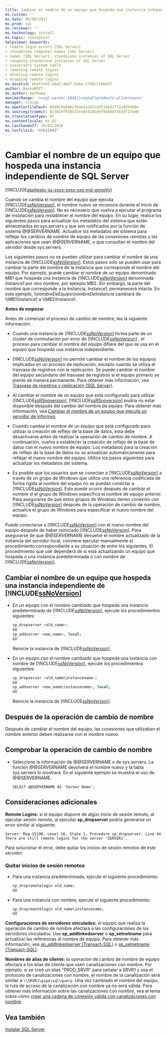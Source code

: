 ```yaml
---
title: Cambiar el nombre de un equipo que hospeda una instancia independiente de SQL Server | Microsoft Docs
ms.custom: ''
ms.date: 09/08/2017
ms.prod: sql
ms.reviewer: ''
ms.technology: install
ms.topic: conceptual
helpviewer_keywords:
- remote login errors [SQL Server]
- standalone computer names [SQL Server]
- names [SQL Server], standalone instances of SQL Server
- renaming standalone instances of SQL Server
- sysservers system table
- removing remote logins
- deleting remote logins
- dropping remote logins
ms.assetid: bbaf1445-b8a2-4ebf-babe-17d8cf20b037
author: MashaMSFT
ms.author: mathoma
monikerRange: '>=sql-server-2016||=sqlallproducts-allversions'
manager: craigg
ms.openlocfilehash: 85b9c9ab90cfbda1a291cd2516ed2f72a826460e
ms.sourcegitcommit: 61381ef939415fe019285def9450d7583df1fed0
ms.translationtype: HT
ms.contentlocale: es-ES
ms.lasthandoff: 10/01/2018
ms.locfileid: "47621493"
---
```

# <a name="rename-a-computer-that-hosts-a-stand-alone-instance-of-sql-server"></a>Cambiar el nombre de un equipo que hospeda una instancia independiente de SQL Server

[!INCLUDE[appliesto-ss-xxxx-xxxx-xxx-md-winonly](../../includes/appliesto-ss-xxxx-xxxx-xxx-md-winonly.md)]

Cuando se cambia el nombre del equipo que ejecuta [!INCLUDE[ssNoVersion](../../includes/ssnoversion-md.md)], el nombre nuevo se reconoce durante el inicio de [!INCLUDE[ssNoVersion](../../includes/ssnoversion-md.md)]. No es necesario que vuelva a ejecutar el programa de instalación para restablecer el nombre del equipo. En su lugar, realice los siguientes pasos para actualizar los metadatos del sistema que están almacenados en sys.servers y que son notificados por la función de sistema @@SERVERNAME. Actualice los metadatos del sistema para reflejar los cambios de nombre de equipo de las conexiones remotas y las aplicaciones que usan @@SERVERNAME, o que consultan el nombre del servidor desde sys.servers.  
  
Los siguientes pasos no se pueden utilizar para cambiar el nombre de una instancia de [!INCLUDE[ssNoVersion](../../includes/ssnoversion-md.md)]. Estos pasos solo se pueden usar para cambiar la parte del nombre de la instancia que corresponde al nombre del equipo. Por ejemplo, puede cambiar el nombre de un equipo denominado MB1 que hospeda una instancia de [!INCLUDE[ssNoVersion](../../includes/ssnoversion-md.md)] denominada Instance1 por otro nombre, por ejemplo MB2. Sin embargo, la parte del nombre que corresponde a la instancia, Instance1, permanecerá intacta. En este ejemplo, \\\\*nombreDeEquipo*\\*nombreDeInstancia* cambiará de \\\MB1\Instance1 a \\\MB2\Instance1.  
  
 **Antes de empezar**  
  
 Antes de comenzar el proceso de cambio de nombre, lea la siguiente información:  
  
-   Cuando una instancia de [!INCLUDE[ssNoVersion](../../includes/ssnoversion-md.md)] forma parte de un clúster de conmutación por error de [!INCLUDE[ssNoVersion](../../includes/ssnoversion-md.md)] , el proceso para cambiar el nombre del equipo difiere del que se usa en el equipo que hospeda una instancia independiente.  
  
-   [!INCLUDE[ssNoVersion](../../includes/ssnoversion-md.md)] no permite cambiar el nombre de los equipos implicados en un proceso de replicación, excepto cuando se utiliza el trasvase de registros con la replicación. Se puede cambiar el nombre del equipo secundario del trasvase de registros si el equipo primario se pierde de manera permanente. Para obtener más información, vea [Trasvase de registros y replicación &#40;SQL Server&#41;](../../database-engine/log-shipping/log-shipping-and-replication-sql-server.md).  
  
-   Al cambiar el nombre de un equipo que está configurado para utilizar [!INCLUDE[ssRSnoversion](../../includes/ssrsnoversion-md.md)], [!INCLUDE[ssRSnoversion](../../includes/ssrsnoversion-md.md)] podría no estar disponible después del cambio del nombre de equipo. Para obtener más información, vea [Cambiar el nombre de un equipo que ejecuta un servidor de informes](../../reporting-services/report-server/rename-a-report-server-computer.md).  
  
-   Cuando cambia el nombre de un equipo que está configurado para utilizar la creación de reflejo de la base de datos, ésta debe desactivarse antes de realizar la operación de cambio de nombre. A continuación, vuelva a establecer la creación de reflejo de la base de datos con el nuevo nombre de equipo. Los metadatos para la creación de reflejo de la base de datos no se actualizan automáticamente para reflejar el nuevo nombre del equipo. Utilice los pasos siguientes para actualizar los metadatos del sistema.  
  
-   Es posible que los usuarios que se conectan a [!INCLUDE[ssNoVersion](../../includes/ssnoversion-md.md)] a través de un grupo de Windows que utilice una referencia codificada de forma rígida al nombre del equipo no se puedan conectar a [!INCLUDE[ssNoVersion](../../includes/ssnoversion-md.md)]. Esto puede ocurrir después de cambiar el nombre si el grupo de Windows especifica el nombre de equipo anterior. Para asegurarse de que estos grupos de Windows tienen conexión con [!INCLUDE[ssNoVersion](../../includes/ssnoversion-md.md)] después de la operación de cambio de nombre, actualice el grupo de Windows para especificar el nuevo nombre del equipo.  
  
 Puede conectarse a [!INCLUDE[ssNoVersion](../../includes/ssnoversion-md.md)] con el nuevo nombre del equipo después de haber reiniciado [!INCLUDE[ssNoVersion](../../includes/ssnoversion-md.md)]. Para asegurarse de que @@SERVERNAME devuelve el nombre actualizado de la instancia del servidor local, conviene ejecutar manualmente el procedimiento correspondiente a su situación de entre los siguientes. El procedimiento que use dependerá de si está actualizando un equipo que hospeda o una instancia predeterminada o con nombre de [!INCLUDE[ssNoVersion](../../includes/ssnoversion-md.md)].  
  
## <a name="rename-a-computer-that-hosts-a-stand-alone-instance-of-includessnoversionincludesssnoversion-mdmd"></a>Cambiar el nombre de un equipo que hospeda una instancia independiente de [!INCLUDE[ssNoVersion](../../includes/ssnoversion-md.md)]  
  
-   En un equipo con el nombre cambiado que hospeda una instancia predeterminada de [!INCLUDE[ssNoVersion](../../includes/ssnoversion-md.md)], ejecute los procedimientos siguientes:  
  
    ```sql
    sp_dropserver <old_name>;  
    GO  
    sp_addserver <new_name>, local;  
    GO  
    ```  
  
     Reinicie la instancia de [!INCLUDE[ssNoVersion](../../includes/ssnoversion-md.md)].  
  
-   En un equipo con el nombre cambiado que hospeda una instancia con nombre de [!INCLUDE[ssNoVersion](../../includes/ssnoversion-md.md)], ejecute los procedimientos siguientes:  
  
    ```sql
    sp_dropserver <old_name\instancename>;  
    GO  
    sp_addserver <new_name\instancename>, local;  
    GO  
    ```  
  
     Reinicie la instancia de [!INCLUDE[ssNoVersion](../../includes/ssnoversion-md.md)].  
  
## <a name="after-the-renaming-operation"></a>Después de la operación de cambio de nombre  
 Después de cambiar el nombre del equipo, las conexiones que utilizaban el nombre anterior deben realizarse con el nombre nuevo.  
  
## <a name="verify-renaming-operation"></a>Comprobar la operación de cambio de nombre  
  
-   Seleccione la información de @@SERVERNAME o de sys.servers. La función @@SERVERNAME devolverá el nombre nuevo y la tabla sys.servers lo mostrará. En el siguiente ejemplo se muestra el uso de @@SERVERNAME.  
  
    ```  
    SELECT @@SERVERNAME AS 'Server Name';  
    ```  
  
## <a name="additional-considerations"></a>Consideraciones adicionales  
 **Remote Logins:** si el equipo dispone de algún inicio de sesión remoto, al ejecutar sesión remoto, al ejecutar **sp_dropserver** podría generarse un error similar al siguiente:  
  
 `Server: Msg 15190, Level 16, State 1, Procedure sp_dropserver, Line 44 There are still remote logins for the server 'SERVER1'.`  
  
 Para solucionar el error, debe quitar los inicios de sesión remotos de este servidor.  
  
### <a name="drop-remote-logins"></a>Quitar inicios de sesión remotos  
  
-   Para una instancia predeterminada, ejecute el siguiente procedimiento:  
  
    ```sql
    sp_dropremotelogin old_name;  
    GO  
    ```  
  
-   Para una instancia con nombre, ejecute el siguiente procedimiento:  
  
    ```sql
    sp_dropremotelogin old_name\instancename;  
    GO  
    ```  
  
 **Configuraciones de servidores vinculados:** el equipo que realiza la operación de cambio de nombre afectará a las configuraciones de los servidores vinculados. Use **sp_addlinkedserver** o **sp_setnetname** para actualizar las referencias al nombre de equipo. Para obtener más información, vea [sp_addlinkedserver &#40;Transact-SQL&#41;](../../relational-databases/system-stored-procedures/sp-addlinkedserver-transact-sql.md) o [sp_setnetname &#40;Transact-SQL&#41;](../../relational-databases/system-stored-procedures/sp-setnetname-transact-sql.md).  
  
 **Nombres de alias de cliente:** la operación de cambio de nombre de equipo afectará a los alias de cliente que usen canalizaciones con nombre. Por ejemplo, si se creó un alias "PROD_SRVR" para señalar a SRVR1 y usa el protocolo de canalizaciones con nombre, el nombre de la canalización será similar a `\\SRVR1\pipe\sql\query`. Una vez cambiado el nombre del equipo, la ruta de acceso de la canalización con nombre ya no será válida. Para obtener más información sobre las canalizaciones con nombre, vea el tema sobre cómo [crear una cadena de conexión válida con canalizaciones con nombre](http://go.microsoft.com/fwlink/?LinkId=111063).  
  
## <a name="see-also"></a>Vea también  
 [Instalar SQL Server](../../database-engine/install-windows/install-sql-server.md)  
  
  
